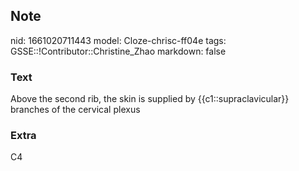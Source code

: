 ## Note
nid: 1661020711443
model: Cloze-chrisc-ff04e
tags: GSSE::!Contributor::Christine_Zhao
markdown: false

### Text
<div>
  <div>
    <div>
      <div>
        Above the second rib, the skin is supplied by
        {{c1::supraclavicular}} branches of the cervical plexus
      </div>
    </div>
  </div>
</div>

### Extra
C4
